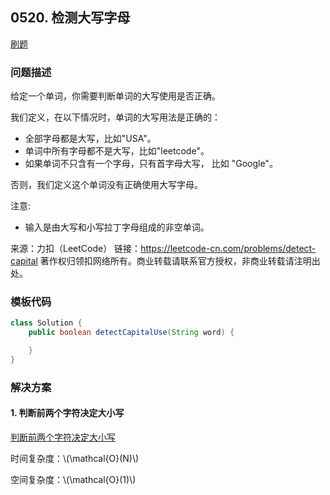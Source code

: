 <script src="https://cdn.bootcss.com/mathjax/2.7.7/MathJax.js?config=TeX-AMS-MML_HTMLorMML"></script>

## 0520. 检测大写字母

[刷题](qu0520/solu/Solution.java)

### 问题描述

给定一个单词，你需要判断单词的大写使用是否正确。

我们定义，在以下情况时，单词的大写用法是正确的：

* 全部字母都是大写，比如"USA"。
* 单词中所有字母都不是大写，比如"leetcode"。
* 如果单词不只含有一个字母，只有首字母大写， 比如 "Google"。

否则，我们定义这个单词没有正确使用大写字母。

注意: 

* 输入是由大写和小写拉丁字母组成的非空单词。

来源：力扣（LeetCode）
链接：https://leetcode-cn.com/problems/detect-capital
著作权归领扣网络所有。商业转载请联系官方授权，非商业转载请注明出处。

### 模板代码

``` java
class Solution {
    public boolean detectCapitalUse(String word) {

    }
}
```

### 解决方案

#### 1. 判断前两个字符决定大小写

[判断前两个字符决定大小写](qu0520/solu1/Solution.java)

时间复杂度：\\(\mathcal{O}(N)\\)

空间复杂度：\\(\mathcal{O}(1)\\)
